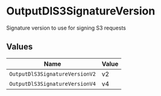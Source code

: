 # OutputDlS3SignatureVersion

Signature version to use for signing S3 requests


## Values

| Name                           | Value                          |
| ------------------------------ | ------------------------------ |
| `OutputDlS3SignatureVersionV2` | v2                             |
| `OutputDlS3SignatureVersionV4` | v4                             |